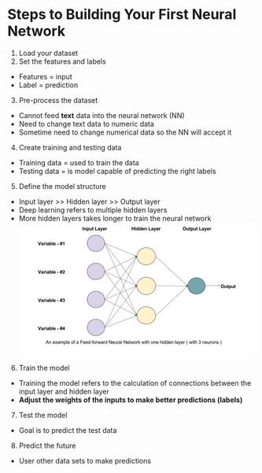 # Steps to Building Your First Neural Network  

1. Load your dataset  
2. Set the features and labels  
  * Features = input  
  * Label = prediction  
3. Pre-process the dataset  
  * Cannot feed **text** data into the neural network (NN)  
  * Need to change text data to numeric data  
  * Sometime need to change numerical data so the NN will accept it  
4. Create training and testing data
  * Training data = used to train the data
  * Testing data = is model capable of predicting the right labels  
5. Define the model structure  
  * Input layer >> Hidden layer >> Output layer  
  * Deep learning refers to multiple hidden layers  
  * More hidden layers takes longer to train the neural network  
![alt text](https://github.com/shaunc44/tensorflow/blob/master/img/neural-network.jpg)  
6. Train the model  
  * Training the model refers to the calculation of connections between the input layer and hidden layer  
  * **Adjust the weights of the inputs to make better predictions (labels)**  
7. Test the model  
  * Goal is to predict the test data  
8. Predict the future  
  * User other data sets to make predictions







